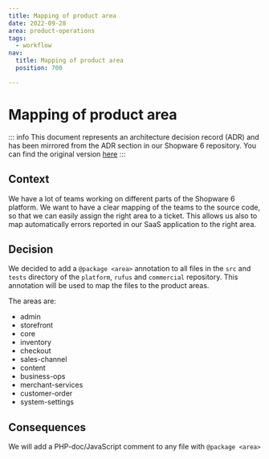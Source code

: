 ```yaml
---
title: Mapping of product area
date: 2022-09-28
area: product-operations
tags:
  - workflow
nav:
  title: Mapping of product area
  position: 700

---
```


# Mapping of product area

::: info
This document represents an architecture decision record (ADR) and has been mirrored from the ADR section in our Shopware 6 repository.
You can find the original version [here](https://github.com/shopware/platform/blob/trunk/adr/2022-09-28-mapping-of-product-area.md)
:::

## Context

We have a lot of teams working on different parts of the Shopware 6 platform.
We want to have a clear mapping of the teams to the source code, so that we can easily assign the right area to a ticket.
This allows us also to map automatically errors reported in our SaaS application to the right area.

## Decision

We decided to add a `@package <area>` annotation to all files in the `src` and `tests` directory of the `platform`, `rufus` and `commercial` repository.
This annotation will be used to map the files to the product areas.

The areas are:

- admin
- storefront
- core
- inventory
- checkout
- sales-channel
- content
- business-ops
- merchant-services
- customer-order
- system-settings

## Consequences

We will add a PHP-doc/JavaScript comment to any file with `@package <area>`
